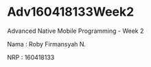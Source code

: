 # Adv160418133Week2

Advanced Native Mobile Programming - Week 2

Nama : Roby Firmansyah N.

NRP : 160418133
